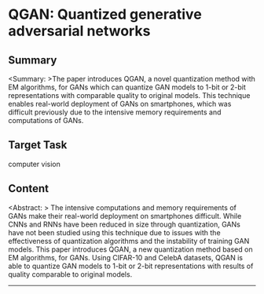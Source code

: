 # QGAN: Quantized generative adversarial networks

## Summary

<Summary: >The paper introduces QGAN, a novel quantization method with EM algorithms, for GANs which can quantize GAN models to 1-bit or 2-bit representations with comparable quality to original models. This technique enables real-world deployment of GANs on smartphones, which was difficult previously due to the intensive memory requirements and computations of GANs.


## Target Task

computer vision

## Content

<Abstract: > The intensive computations and memory requirements of GANs make their real-world deployment on smartphones difficult. While CNNs and RNNs have been reduced in size through quantization, GANs have not been studied using this technique due to issues with the effectiveness of quantization algorithms and the instability of training GAN models. This paper introduces QGAN, a new quantization method based on EM algorithms, for GANs. Using CIFAR-10 and CelebA datasets, QGAN is able to quantize GAN models to 1-bit or 2-bit representations with results of quality comparable to original models.



---

